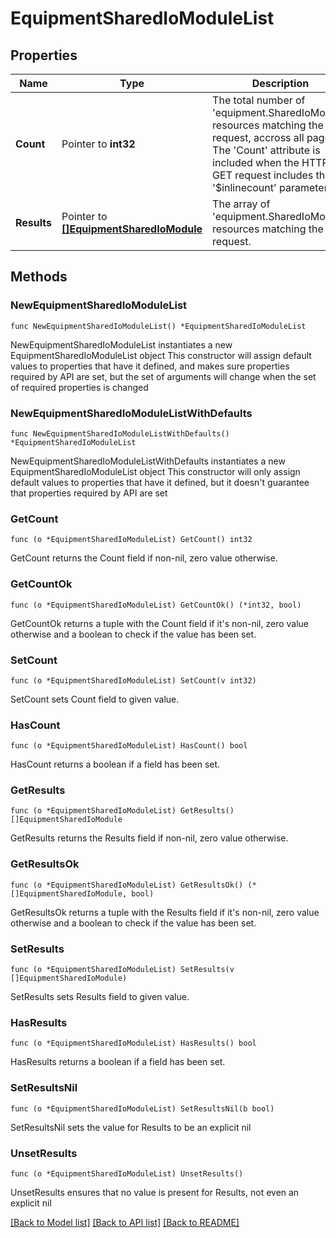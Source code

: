 # EquipmentSharedIoModuleList

## Properties

Name | Type | Description | Notes
------------ | ------------- | ------------- | -------------
**Count** | Pointer to **int32** | The total number of &#39;equipment.SharedIoModule&#39; resources matching the request, accross all pages. The &#39;Count&#39; attribute is included when the HTTP GET request includes the &#39;$inlinecount&#39; parameter. | [optional] 
**Results** | Pointer to [**[]EquipmentSharedIoModule**](equipment.SharedIoModule.md) | The array of &#39;equipment.SharedIoModule&#39; resources matching the request. | [optional] 

## Methods

### NewEquipmentSharedIoModuleList

`func NewEquipmentSharedIoModuleList() *EquipmentSharedIoModuleList`

NewEquipmentSharedIoModuleList instantiates a new EquipmentSharedIoModuleList object
This constructor will assign default values to properties that have it defined,
and makes sure properties required by API are set, but the set of arguments
will change when the set of required properties is changed

### NewEquipmentSharedIoModuleListWithDefaults

`func NewEquipmentSharedIoModuleListWithDefaults() *EquipmentSharedIoModuleList`

NewEquipmentSharedIoModuleListWithDefaults instantiates a new EquipmentSharedIoModuleList object
This constructor will only assign default values to properties that have it defined,
but it doesn't guarantee that properties required by API are set

### GetCount

`func (o *EquipmentSharedIoModuleList) GetCount() int32`

GetCount returns the Count field if non-nil, zero value otherwise.

### GetCountOk

`func (o *EquipmentSharedIoModuleList) GetCountOk() (*int32, bool)`

GetCountOk returns a tuple with the Count field if it's non-nil, zero value otherwise
and a boolean to check if the value has been set.

### SetCount

`func (o *EquipmentSharedIoModuleList) SetCount(v int32)`

SetCount sets Count field to given value.

### HasCount

`func (o *EquipmentSharedIoModuleList) HasCount() bool`

HasCount returns a boolean if a field has been set.

### GetResults

`func (o *EquipmentSharedIoModuleList) GetResults() []EquipmentSharedIoModule`

GetResults returns the Results field if non-nil, zero value otherwise.

### GetResultsOk

`func (o *EquipmentSharedIoModuleList) GetResultsOk() (*[]EquipmentSharedIoModule, bool)`

GetResultsOk returns a tuple with the Results field if it's non-nil, zero value otherwise
and a boolean to check if the value has been set.

### SetResults

`func (o *EquipmentSharedIoModuleList) SetResults(v []EquipmentSharedIoModule)`

SetResults sets Results field to given value.

### HasResults

`func (o *EquipmentSharedIoModuleList) HasResults() bool`

HasResults returns a boolean if a field has been set.

### SetResultsNil

`func (o *EquipmentSharedIoModuleList) SetResultsNil(b bool)`

 SetResultsNil sets the value for Results to be an explicit nil

### UnsetResults
`func (o *EquipmentSharedIoModuleList) UnsetResults()`

UnsetResults ensures that no value is present for Results, not even an explicit nil

[[Back to Model list]](../README.md#documentation-for-models) [[Back to API list]](../README.md#documentation-for-api-endpoints) [[Back to README]](../README.md)


